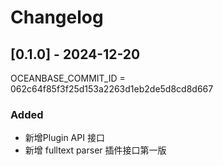 # Changelog

<!--
All notable changes to this project will be documented in this file.

The format is based on [Keep a Changelog](https://keepachangelog.com/en/1.1.0/),
and this project adheres to [Semantic Versioning](https://semver.org/spec/v2.0.0.html).
-->

## [0.1.0] - 2024-12-20
OCEANBASE_COMMIT_ID = 062c64f85f3f25d153a2263d1eb2de5d8cd8d667
### Added
- 新增Plugin API 接口
- 新增 fulltext parser 插件接口第一版
